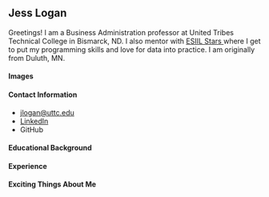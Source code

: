 ## Jess Logan
Greetings! I am a Business Administration professor at United Tribes Technical College in Bismarck, ND. I also mentor with [ESIIL Stars ](https://esiil.org/)where I get to put my programming skills and love for data into practice. I am originally from Duluth, MN. 

#### Images


#### Contact Information
* <jlogan@uttc.edu>
* [LinkedIn](https://www.linkedin.com/in/jessica-logan-nd)
* GitHub

#### Educational Background

#### Experience

#### Exciting Things About Me
